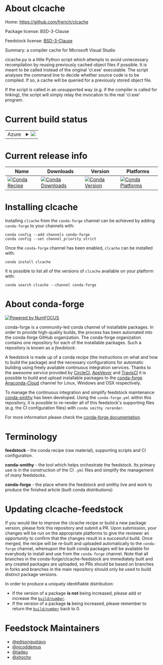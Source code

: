 About clcache
=============

Home: https://github.com/frerich/clcache

Package license: BSD-3-Clause

Feedstock license: [BSD-3-Clause](https://github.com/conda-forge/clcache-feedstock/blob/master/LICENSE.txt)

Summary: a compiler cache for Microsoft Visual Studio

clcache.py is a little Python script which attempts to avoid unnecessary
recompilation by reusing previously cached object files if possible.
It is meant to be called instead of the original 'cl.exe' executable.
The script analyses the command line to decide whether source code is to be compiled.
If so, a cache will be queried for a previously stored object file.

If the script is called in an unsupported way (e.g. if the compiler is called for linking),
the script will simply relay the invocation to the real 'cl.exe' program.


Current build status
====================


<table>
    
  <tr>
    <td>Azure</td>
    <td>
      <details>
        <summary>
          <a href="https://dev.azure.com/conda-forge/feedstock-builds/_build/latest?definitionId=155&branchName=master">
            <img src="https://dev.azure.com/conda-forge/feedstock-builds/_apis/build/status/clcache-feedstock?branchName=master">
          </a>
        </summary>
        <table>
          <thead><tr><th>Variant</th><th>Status</th></tr></thead>
          <tbody><tr>
              <td>win_64</td>
              <td>
                <a href="https://dev.azure.com/conda-forge/feedstock-builds/_build/latest?definitionId=155&branchName=master">
                  <img src="https://dev.azure.com/conda-forge/feedstock-builds/_apis/build/status/clcache-feedstock?branchName=master&jobName=win&configuration=win_64_" alt="variant">
                </a>
              </td>
            </tr>
          </tbody>
        </table>
      </details>
    </td>
  </tr>
</table>

Current release info
====================

| Name | Downloads | Version | Platforms |
| --- | --- | --- | --- |
| [![Conda Recipe](https://img.shields.io/badge/recipe-clcache-green.svg)](https://anaconda.org/conda-forge/clcache) | [![Conda Downloads](https://img.shields.io/conda/dn/conda-forge/clcache.svg)](https://anaconda.org/conda-forge/clcache) | [![Conda Version](https://img.shields.io/conda/vn/conda-forge/clcache.svg)](https://anaconda.org/conda-forge/clcache) | [![Conda Platforms](https://img.shields.io/conda/pn/conda-forge/clcache.svg)](https://anaconda.org/conda-forge/clcache) |

Installing clcache
==================

Installing `clcache` from the `conda-forge` channel can be achieved by adding `conda-forge` to your channels with:

```
conda config --add channels conda-forge
conda config --set channel_priority strict
```

Once the `conda-forge` channel has been enabled, `clcache` can be installed with:

```
conda install clcache
```

It is possible to list all of the versions of `clcache` available on your platform with:

```
conda search clcache --channel conda-forge
```


About conda-forge
=================

[![Powered by NumFOCUS](https://img.shields.io/badge/powered%20by-NumFOCUS-orange.svg?style=flat&colorA=E1523D&colorB=007D8A)](http://numfocus.org)

conda-forge is a community-led conda channel of installable packages.
In order to provide high-quality builds, the process has been automated into the
conda-forge GitHub organization. The conda-forge organization contains one repository
for each of the installable packages. Such a repository is known as a *feedstock*.

A feedstock is made up of a conda recipe (the instructions on what and how to build
the package) and the necessary configurations for automatic building using freely
available continuous integration services. Thanks to the awesome service provided by
[CircleCI](https://circleci.com/), [AppVeyor](https://www.appveyor.com/)
and [TravisCI](https://travis-ci.com/) it is possible to build and upload installable
packages to the [conda-forge](https://anaconda.org/conda-forge)
[Anaconda-Cloud](https://anaconda.org/) channel for Linux, Windows and OSX respectively.

To manage the continuous integration and simplify feedstock maintenance
[conda-smithy](https://github.com/conda-forge/conda-smithy) has been developed.
Using the ``conda-forge.yml`` within this repository, it is possible to re-render all of
this feedstock's supporting files (e.g. the CI configuration files) with ``conda smithy rerender``.

For more information please check the [conda-forge documentation](https://conda-forge.org/docs/).

Terminology
===========

**feedstock** - the conda recipe (raw material), supporting scripts and CI configuration.

**conda-smithy** - the tool which helps orchestrate the feedstock.
                   Its primary use is in the construction of the CI ``.yml`` files
                   and simplify the management of *many* feedstocks.

**conda-forge** - the place where the feedstock and smithy live and work to
                  produce the finished article (built conda distributions)


Updating clcache-feedstock
==========================

If you would like to improve the clcache recipe or build a new
package version, please fork this repository and submit a PR. Upon submission,
your changes will be run on the appropriate platforms to give the reviewer an
opportunity to confirm that the changes result in a successful build. Once
merged, the recipe will be re-built and uploaded automatically to the
`conda-forge` channel, whereupon the built conda packages will be available for
everybody to install and use from the `conda-forge` channel.
Note that all branches in the conda-forge/clcache-feedstock are
immediately built and any created packages are uploaded, so PRs should be based
on branches in forks and branches in the main repository should only be used to
build distinct package versions.

In order to produce a uniquely identifiable distribution:
 * If the version of a package **is not** being increased, please add or increase
   the [``build/number``](https://docs.conda.io/projects/conda-build/en/latest/resources/define-metadata.html#build-number-and-string).
 * If the version of a package **is** being increased, please remember to return
   the [``build/number``](https://docs.conda.io/projects/conda-build/en/latest/resources/define-metadata.html#build-number-and-string)
   back to 0.

Feedstock Maintainers
=====================

* [@edisongustavo](https://github.com/edisongustavo/)
* [@nicoddemus](https://github.com/nicoddemus/)
* [@tadeu](https://github.com/tadeu/)
* [@xhochy](https://github.com/xhochy/)

